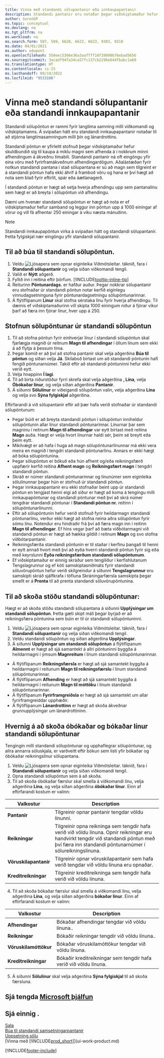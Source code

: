 ```yaml
---
title: Vinna með standandi sölupantanir eða innkaupapantanir
description: Standandi pantanir eru notaðar þegar viðskiptamaður hefur samþykkt að kaupa í miklu magni sem afhenda á í nokkrum minni afhendingum á ákveðnu tímabili. Það sama á við um innkaup.
author: SorenGP
ms.topic: conceptual
ms.devlang: na
ms.tgt_pltfrm: na
ms.workload: na
ms.search.form: 507, 509, 6620, 6622, 6623, 9303, 9310
ms.date: 04/01/2021
ms.author: edupont
ms.openlocfilehash: 550eec5366e36a3aaffff16f39098676ebad5656
ms.sourcegitcommit: 3acadf94fa34ca57fc137cb2296e644fbabc1a60
ms.translationtype: HT
ms.contentlocale: is-IS
ms.lasthandoff: 09/19/2022
ms.locfileid: "9533106"
---
```

# <a name="work-with-blanket-sales-orders-or-blanket-purchase-orders"></a>Vinna með standandi sölupantanir eða standandi innkaupapantanir

Standandi sölupöntun er rammi fyrir langtíma samning milli viðkomandi og viðskiptamanns. Á svipaðan hátt eru standandi innkaupapantanir notaðar til að stjórna langtímasamningum milli þín og lánardrottins.

Standandi pöntun er yfirleitt stofnuð þegar viðskiptamaður hefur skuldbundið sig til kaupa á miklu magni sem afhenda á í nokkrum minni afhendingum á ákveðnu tímabili. Standandi pantanir ná oft eingöngu yfir eina vöru með fyrirframákveðnum afhendingardögum. Aðalástæðan fyrir notkun standandi pantana í stað sölupantana er sú að magn sem tilgreint er á standandi pöntun hafa ekki áhrif á framboð vöru og hana er því hægt að nota sem blað fyrir eftirlit, spár eða áætlanagerð.

Í standandi pöntun er hægt að setja hverja afhendingu upp sem pantanalínu sem hægt er að breyta í sölupöntun við afhendingu.

Dæmi um hvenær standandi sölupöntun er hægt að nota er ef viðskiptamaður hefur samband og leggur inn pöntun upp á 1000 einingar af vörur og vill fá afhentar 250 einingar á viku næsta mánuðinn.

> [!NOTE]
> Standandi innkaupapöntun virka á svipaðan hátt og standandi sölupantanir. Þetta fylgiskjal nær eingöngu yfir standandi sölupantanir.

## <a name="to-create-a-blanket-sales-order"></a>Til að búa til standandi sölupöntun.

1. Veldu ![Ljósapera sem opnar eiginleika Viðmótsleitar.](media/ui-search/search_small.png "Segðu mér hvað þú vilt gera") táknið, fara í **Standandi sölupantanir** og velja síðan viðkomandi tengil.  
2. Valið er **Nýtt** aðgerð.  
3. Fyllið inn í reitina eftir þörfum. [!INCLUDE[tooltip-inline-tip](includes/tooltip-inline-tip_md.md)]
4. Reiturinn **Pöntunardags.** er hafður auður. Þegar nokkrar sölupantanir eru stofnaðar úr standandi pöntun notar kerfið eiginlegu vinnudagsetninguna fyrir pöntunardagsetningu sölupöntunarinnar.
5. Á flýtiflipanum **Línur** skal stofna sérstaka línu fyrir hverja afhendingu. Til dæmis ef viðskiptamaðurinn vill skipta 1000 einingum niður á fjórar vikur þarf að færa inn fjórar línur, hver upp á 250.  

## <a name="to-create-a-sales-order-from-a-blanket-sales-order"></a>Stofnun sölupöntunar úr standandi sölupöntun  

1. Til að stofna pöntun fyrir einhverjar línur í standandi sölupöntun skal fjarlægja magnið úr reitnum **Magn til afhendingar** í öllum línum sem ekki á að flytja á þessum tíma.  
2. Þegar komið er að því að stofna pantanir skal velja aðgerðina **Búa til pöntun** og síðan velja **Já**. Skilaboð birtast um að standandi pöntunin hafi fengið pöntunarnúmer. Takið eftir að standandi pöntuninni hefur ekki verið eytt.  
3. Velja hnappinn **Í lagi**.  
4. Til að birta niðurstöður fyrri skrefa skal velja aðgerðina **, Lína**, velja **Óbókaðar línur**, og velja síðan aðgerðina **Pantanir**.  
5. Á síðunni **Sölulínur** er viðeigandi sölupöntun valin, velja aðgerðina **Lína** og velja svo **Sýna fylgiskjal** aðgerðina.  

Eftirfarandi á við sölupantanir eftir að þær hafa verið stofnaðar úr standandi sölupöntunum:  

- Þegar búið er að breyta standandi pöntun í sölupöntun inniheldur sölupöntunin allar línur standandi pöntunarinnar. Línurnar þar sem magninu í reitnum **Magn til afhendingar** var eytt birtast með reitina **Magn** auða. Hægt er velja hvort línurnar haldi sér, þeim sé breytt eða þeim eytt.  
- Mikilvægt er að hafa í huga að magn sölupöntunarlínunnar má ekki vera meira en magnið í tengdri standandi pöntunarlínu. Annars er ekki hægt að bóka sölupöntunina.  
- Þegar sölupöntun er bókuð eða hún afhent og/eða reikningsfærð uppfærir kerfið reitina **Afhent magn** og **Reikningsfært magn** í tengdri standandi pöntun.  
- Skráð er númer standandi pöntunarinnar og línunúmer sem eiginleika sölulínunnar þegar hún er stofnuð úr standandi pöntun.  
- Þegar innkaupapantanir eru ekki stofnaðar beint upp úr standandi pöntun en tengjast henni eigi að síður er hægt að koma á tengingu milli innkaupapöntunar og standandi pöntunar með því að skrá númer tengdrar standandi pöntunar í **Standandi pöntun nr.** reitinn í sölupöntunarlínunni.  
- Eftir að sölupöntunin hefur verið stofnuð fyrir heildarmagn standandi pöntunarlínu, verður ekki hægt að stofna neina aðra sölupöntun fyrir sömu línu. Notendur eru hindraðir frá því að færa magn inn í reitinn **Magn til afhendingar**. Ef hins vegar þarf að bæta viðbótarmagni við standandi pöntun er hægt að hækka gildið í reitnum **Magn** og svo stofna viðbótarpantanir.  
- Reikningsfærða standandi pöntunin er til staðar í kerfinu þangað til henni er eytt annað hvort með því að eyða hverri standandi pöntun fyrir sig eða með keyrslunni **Eyða reikningsfærðum standandi sölupöntunum**.  
- Ef viðskiptamaður er einnig skráður sem tengiliður í kerfishlutanum Tengslagrunnur og ef kóti samskiptasniðmáts fyrir standandi söluvörupöntun hefur verið skilgreindur á síðunni **Tengslagrunnur** eru samskipti skráð sjálfkrafa í töfluna Skráningarfærsla samskipta þegar smellt er á **Prenta** til að prenta standandi söluvörupöntunina.

## <a name="to-view-the-status-of-a-blanket-sales-order"></a>Til að skoða stöðu standandi sölupöntunar:

Hægt er að skoða stöðu standandi sölupantana á síðunni **Upplýsingar um standandi sölupöntun**. Þetta gæti skipt máli þegar byrjað er að reikningsfæra pöntunina sem búin er til úr standandi sölupöntuninni.  

1.  Veldu ![Ljósapera sem opnar eiginleika Viðmótsleitar.](media/ui-search/search_small.png "Segðu mér hvað þú vilt gera") táknið, fara í **Standandi sölupantanir** og velja síðan viðkomandi tengil.  
2.  Veldu standandi sölupöntun og síðan aðgerðina **Upplýsingar**.  
3.  Á síðunni **Upplýsingar um standandi sölupöntun** á flýtiflipanum **Almennt** er hægt að sjá samantekt á allri pöntuninni byggða á heildarmagni í ýmsum **Magnreitum** í línum standandi sölupöntunarinnar.  

- Á flýtiflipanum **Reikningsfærsla** er hægt að sjá samantekt byggða á heildarmagni í reitunum **Magn til reikningsfærslu** í línum standandi sölupöntunarinnar.  
- Á flýtiflipanum **Afhending** er hægt að sjá samantekt byggða á heildarmagni í reitunum **Magn til móttöku** í línum standandi sölupöntunarinnar.  
- Á flýtiflipanum **Fyrirframgreiðsla** er hægt að sjá samantekt um allar fyrirframgreiddar upphæðir.  
- Á flýtiflipanum **Lánardrottinn** er hægt að skoða ákveðnar grunnupplýsingar um lánardrottininn.

## <a name="to-view-unposted-and-posted-blanket-sales-order-lines"></a>Hvernig á að skoða óbókaðar og bókaðar línur standandi sölupöntunar

Tengingin milli standandi sölupöntunar og upphaflegrar sölupöntunar, og allra annarra söluskjala, er varðveitt eftir bókun sem listi yfir bókaðar og óbókaðar reikningslínur sölupantana.  

1. Veldu ![Ljósapera sem opnar eiginleika Viðmótsleitar.](media/ui-search/search_small.png "Segðu mér hvað þú vilt gera") táknið, fara í **Standandi sölupantanir** og velja síðan viðkomandi tengil.
2. Opna standandi sölupöntun sem á að skoða.
3. Til að skoða óbókaðar færslur skal smella á viðkomandi línu, velja aðgerðina **Lína**, og velja síðan aðgerðina **óbókaðar línur**. Einn af eftirfarandi kostum er valinn:  

|Valkostur|Description|
|--|--|
|**Pantanir**|Tilgreinir opnar pantanir tengdar völdu línunni.|
|**Reikningar**|Tilgreinir opna reikninga sem tengdir hafa verið við völdu línuna. Opnir reikningar eru handvirkt tengdir við standandi pöntun með því færa inn standandi pöntunarnúmer í sölureikningslínuna.|
|**Vöruskilapantanir**|Tilgreinir opnar vöruskilapantanir sem hafa verið tengdar við völdu línuna eru opnaðar.|
|**Kreditreikningar**|Tilgreinir kreditreikninga sem tengdir hafa verið við völdu línuna.|

4. Til að skoða bókaðar færslur skal smella á viðkomandi línu, velja aðgerðina **Lína**, og velja síðan aðgerðina **bókaðar línur**. Einn af eftirfarandi kostum er valinn:  

|Valkostur|Description|
|---|----|
|**Afhendingar**|Bókaðar afhendingar tengdar við völdu línuna..|
|**Reikningar**|Bókaðir reikningar tengdir við völdu línuna..|
|**Vöruskilamóttökur**|Bókaðar vöruskilamóttökur tengdar við völdu línuna.|
|**Kreditreikningar**|Bókaðir kreditreikningar sem tengdir hafa verið við völdu línuna.|

5. Á síðunni **Sölulínur** skal velja aðgerðina **Sýna fylgiskjal** til að skoða færsluna.

## <a name="see-related-microsoft-training"></a>Sjá tengda [Microsoft þjálfun](/training/modules/create-sales-documents-dynamics-365-business-central/)

## <a name="see-also"></a>Sjá einnig .

[Sala](sales-manage-sales.md)  
[Búa til standandi samsetningarpantanir](assembly-how-to-create-blanket-assembly-orders.md)  
[Uppsetning sölu](sales-setup-sales.md)  
[Vinna með [!INCLUDE[prod_short](includes/prod_short.md)]](ui-work-product.md)


[!INCLUDE[footer-include](includes/footer-banner.md)]
